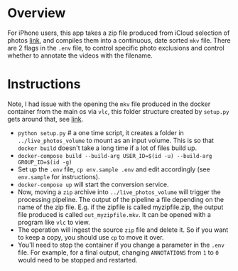 # Overview
For iPhone users, this app takes a zip file produced from iCloud selection of photos [link](www.icloud.com), and compiles them into a continuous, date sorted `mkv` file. There are 2 flags in the `.env` file, to control specific photo exclusions and control whether to annotate the videos with the filename. 

# Instructions
Note, I had issue with the opening the `mkv` file produced in the docker container from the main os via `vlc`, this folder structure created by `setup.py` gets around that, see [link](https://vsupalov.com/docker-shared-permissions/).

* `python setup.py` # a one time script, it creates a folder in `../live_photos_volume` to mount as an input volume. This is so that `docker build` doesn't take a long time if a lot of files build up.
* `docker-compose build --build-arg USER_ID=$(id -u) --build-arg GROUP_ID=$(id -g)`
* Set up the `.env` file, `cp env.sample .env` and edit accordingly (see `env.sample` for instructions). 
* `docker-compose up` will start the conversion service. 
* Now, moving a `zip` archive into `../live_photos_volume` will trigger the processing pipeline. The output of the pipeline a file depending on the name of the zip file. E.g. if the zipfile is called myzipfile.zip, the output file produced is called `out_myzipfile.mkv`. It can be opened with a program like `vlc` to view.
* The operation will ingest the source `zip` file and delete it. So if you want to keep a copy, you should use `cp` to move it over. 
* You'll need to stop the container if you change a parameter in the `.env` file. For example, for a final output, changing `ANNOTATIONS` from `1` to `0` would need to be stopped and restarted.
